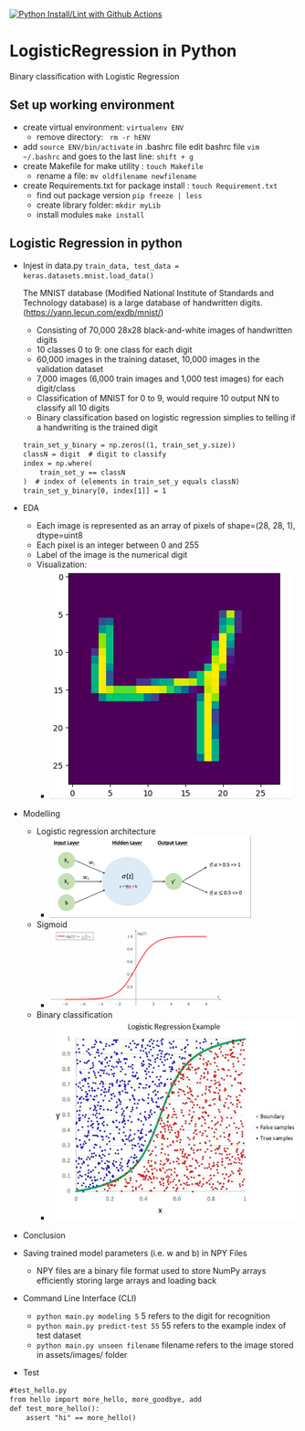 [![Python Install/Lint with Github Actions](https://github.com/sktan888/BinaryNNLogisticRegressionPractice/actions/workflows/main.yml/badge.svg)](https://github.com/sktan888/BinaryNNLogisticRegressionPractice/actions/workflows/main.yml)

# LogisticRegression in Python
Binary classification with Logistic Regression 

## Set up working environment
* create virtual environment: ```virtualenv ENV```
    - remove directory: ``` rm -r hENV```
* add ```source ENV/bin/activate``` in .bashrc file
    edit bashrc file ```vim ~/.bashrc``` and goes to the last line: ```shift + g``` 
* create Makefile for make utility : ``` touch Makefile ```
    - rename a file: ```mv oldfilename newfilename```
* create Requirements.txt for package install : ``` touch Requirement.txt ```
    - find out package version ```pip freeze | less```
    - create library folder: ``` mkdir myLib ```
    - install modules ``` make install ```



## Logistic Regression in python
* Injest in data.py ``` train_data, test_data = keras.datasets.mnist.load_data() ```

    The MNIST database (Modified National Institute of Standards and Technology database) is a large database of handwritten digits. (https://yann.lecun.com/exdb/mnist/)
    - Consisting of 70,000 28x28 black-and-white images of handwritten digits
    - 10 classes 0 to 9: one class for each  digit
    - 60,000 images in the training dataset, 10,000 images in the validation dataset
    - 7,000 images (6,000 train images and 1,000 test images) for each digit/class
    - Classification of MNIST for 0 to 9, would require 10 output NN to classify all 10 digits
    - Binary classification based on logistic regression simplies to telling if a handwriting is the trained digit
    ``` 
    train_set_y_binary = np.zeros((1, train_set_y.size))
    classN = digit  # digit to classify
    index = np.where(
        train_set_y == classN
    )  # index of (elements in train_set_y equals classN)
    train_set_y_binary[0, index[1]] = 1
    ```
* EDA
    - Each image is represented as an array of pixels of shape=(28, 28, 1), dtype=uint8
    - Each pixel is an integer between 0 and 255 
    - Label of the image is the numerical digit
    - Visualization:
        - ![Handwriting](/assets/images/digitHW.png)

* Modelling
    - Logistic regression architecture
        - ![NN](/assets/images/nn.png)
    - Sigmoid 
        - ![Sigmoid](/assets/images/sigmoid.png)
    - Binary classification
        - ![LogisticRegression](/assets/images/lr.webp) 
* Conclusion

* Saving trained model parameters (i.e. w and b) in NPY Files
    - NPY files are a binary file format used to store NumPy arrays efficiently storing large arrays and loading back


* Command Line Interface (CLI)
    - ``` python main.py modeling 5 ``` 5 refers to the digit for recognition
    - ``` python main.py predict-test 55 ``` 55 refers to the example index of test dataset
    - ``` python main.py unseen filename ``` filename refers to the image stored in assets/images/ folder

* Test
```
#test_hello.py
from hello import more_hello, more_goodbye, add
def test_more_hello():
    assert "hi" == more_hello()
```
